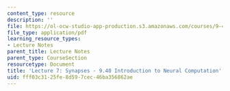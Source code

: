 ```yaml
---
content_type: resource
description: ''
file: https://ol-ocw-studio-app-production.s3.amazonaws.com/courses/9-40-introduction-to-neural-computation-spring-2018/fff03c3125fe8d597cec46ba356862ae_MIT9_40S18_Lec07.pdf
file_type: application/pdf
learning_resource_types:
- Lecture Notes
parent_title: Lecture Notes
parent_type: CourseSection
resourcetype: Document
title: 'Lecture 7: Synapses - 9.40 Introduction to Neural Computation'
uid: fff03c31-25fe-8d59-7cec-46ba356862ae
---
```


